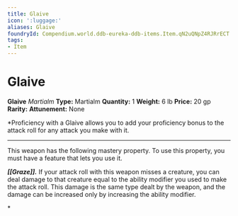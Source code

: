 ```yaml
---
title: Glaive
icon: ':luggage:'
aliases: Glaive
foundryId: Compendium.world.ddb-eureka-ddb-items.Item.qN2uQNpZ4RJRrECT
tags:
- Item
---
```


# Glaive

**Glaive**
_Martialm_
**Type:** Martialm
**Quantity:** 1
**Weight:** 6 lb
**Price:** 20 gp
**Rarity:** 
**Attunement:** None

*Proficiency with a Glaive allows you to add your proficiency bonus to the attack roll for any attack you make with it.
<div class="mastery-container"><hr />
<p>This weapon has the following mastery property. To use this property, you must have a feature that lets you use it.

***[[Graze]].*** If your attack roll with this weapon misses a creature, you can deal damage to that creature equal to the ability modifier you used to make the attack roll. This damage is the same type dealt by the weapon, and the damage can be increased only by increasing the ability modifier.</p>*
